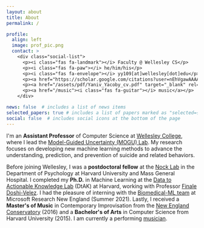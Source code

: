```yaml
---
layout: about
title: About
permalink: /

profile:
  align: left
  image: prof_pic.png
  contact: >
    <div class="social-list">
      <p><i class="fas fa-landmark"></i> Faculty @ Wellesley CS</p>
      <p><i class="fas fa-paw"></i> he/him/his</p>
      <p><i class="fas fa-envelope"></i> yy109[at]wellesley[dot]edu</p>
      <p><a href="https://scholar.google.com/citations?user=nEhVgawAAAAJ&hl=en"><i class="fas fa-book"></i> google scholar</a></p> <!-- ai ai-google-scholar-square -->
      <p><a href="/assets/pdf/Yaniv_Yacoby_cv.pdf" target="_blank" rel="noopener noreferrer"><i class="fas fa-seedling"></i> curriculum vitae</a></p>      
      <p><a href="/music"><i class="fas fa-guitar"></i> music</a></p>      
    </div>

news: false  # includes a list of news items
selected_papers: true # includes a list of papers marked as "selected={true}"
social: false  # includes social icons at the bottom of the page
---
```


I'm an **Assistant Professor** of Computer Science at [Wellesley College](https://wellesley.edu/), where I lead the [Model-Guided Uncertainty (MOGU) Lab](https://mogu-lab.github.io/). My research focuses on developing new machine learning methods to advance the understanding, prediction, and prevention of suicide and related behaviors.

Before joining Wellesley, I was a **postdoctoral fellow** at the [Nock Lab](https://nocklab.fas.harvard.edu/) in the Department of Psychology at Harvard University and Mass General Hospital. I completed my **Ph.D.** in Machine Learning at the [Data to Actionable Knowledge Lab](https://dtak.github.io/) (DtAK) at Harvard, working with Professor [Finale Doshi-Velez](https://finale.seas.harvard.edu/). I had the pleasure of interning with the [Biomedical-ML team](https://www.microsoft.com/en-us/research/theme/biomedical-ml/) at Microsoft Research New England (Summer 2021). Lastly, I received a **Master's of Music** in Contemporary Improvisation from the [New England Conservatory](https://necmusic.edu/dual-degree-programs) (2016) and a **Bachelor's of Arts** in Computer Science from Harvard University (2015). I am currently a performing [musician](/music).

<!--
## Research

My goal is to empower individuals to effectively utilize Machine Learning by making the consequences of modeling assumptions and inference decisions transparent.
Specifically, I develop deep probabilistic/Bayesian models and approximate inference methods designed for safety-critical domains, such as precision healthcare.
My work has exposed failure mechanisms in a number of popular methods, and provides ways to mitigate these failures.
My work has also explored how people (mis)understand popular techniques for explainable AI.


## Teaching

My goal is to create classroom environments and mentorship experiences that (a) build student ability to independently interrogate technological systems in societal contexts, (b) that develop effective research skills (e.g. technical reading, writing, communication), and (c) help students overcome common psychological barriers to learning (e.g. imposter phenomenon) using cohort-building and discussion of academic culture. See my [here](/advocacy) for more info.
-->
